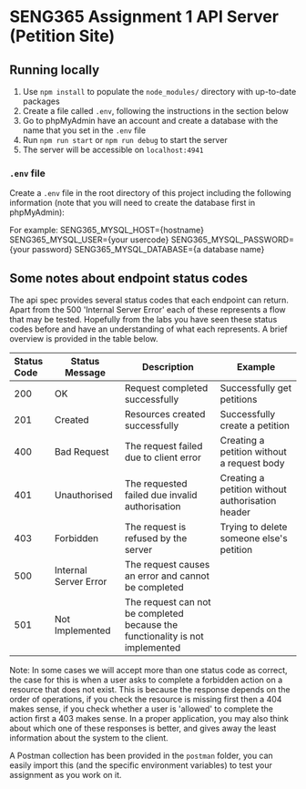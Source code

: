 # SENG365 Assignment 1 API Server (Petition Site)

## Running locally

1. Use `npm install` to populate the `node_modules/` directory with up-to-date packages
2. Create a file called `.env`, following the instructions in the section below
3. Go to phpMyAdmin have an account and create a database with the name that you set in the `.env` file
2. Run `npm run start` or `npm run debug` to start the server
3. The server will be accessible on `localhost:4941`

### `.env` file

Create a `.env` file in the root directory of this project including the following information (note that you will need
to create the database first in phpMyAdmin):

For example:
SENG365_MYSQL_HOST={hostname}
SENG365_MYSQL_USER={your usercode}
SENG365_MYSQL_PASSWORD={your password}
SENG365_MYSQL_DATABASE={a database name}


## Some notes about endpoint status codes

The api spec provides several status codes that each endpoint can return. Apart from the 500 'Internal Server Error'
each of these represents a flow that may be tested. Hopefully from the labs you have seen these status codes before and
have an understanding of what each represents. A brief overview is provided in the table below.

| Status Code | Status Message        | Description                                                                   | Example                                          |
|:------------|-----------------------|-------------------------------------------------------------------------------|--------------------------------------------------|
| 200         | OK                    | Request completed successfully                                                | Successfully get petitions                       |
| 201         | Created               | Resources created successfully                                                | Successfully create a petition                   |
| 400         | Bad Request           | The request failed due to client error                                        | Creating a petition without a request body       |
| 401         | Unauthorised          | The requested failed due invalid authorisation                                | Creating a petition without authorisation header |
| 403         | Forbidden             | The request is refused by the server                                          | Trying to delete someone else's petition         |
| 500         | Internal Server Error | The request causes an error and cannot be completed                           |                                                  |
| 501         | Not Implemented       | The request can not be completed because the functionality is not implemented |                                                  | 

Note: In some cases we will accept more than one status code as correct, the case for this is when a user asks to
complete a forbidden action on a resource that does not exist. This is because the response depends on the order of
operations, if you check the resource is missing first then a 404 makes sense, if you check whether a user is 'allowed'
to complete the action first a 403 makes sense. In a proper application, you may also think about which one of these
responses is better, and gives away the least information about the system to the client.

A Postman collection has been provided in the `postman` folder, you can easily import this (and the specific
environment variables) to test your assignment as you work on it. 

